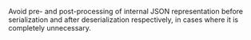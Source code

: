 Avoid pre- and post-processing of internal JSON representation before serialization and after deserialization respectively, in cases where it is completely unnecessary.
